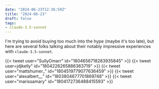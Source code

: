 ```yaml
---
date: "2024-06-23T12:36:59Z"
title: "2024-06-23"
draft: false
tags:
- claude-3.5-sonnet
---
```


I'm trying to avoid buying too much into the hype (maybe it's too late), but here are several folks talking about their notably impressive experiences with `claude-3.5-sonnet`.

{{< tweet user="SullyOmarr" id="1804656718283935845" >}}
{{< tweet user=jdjkelly" id="1804226265886363719" >}}
{{< tweet user="mattshumer_" id="1804519779077636459" >}}
{{< tweet user="alexalbert__" id="1803804677701869748" >}}
{{< tweet user="marissamary" id="1804172736488415593" >}}
